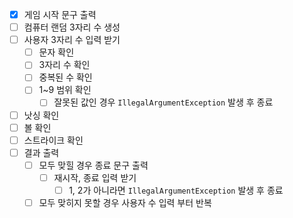 - [x] 게임 시작 문구 출력
- [ ] 컴퓨터 랜덤 3자리 수 생성
- [ ] 사용자 3자리 수 입력 받기
  - [ ] 문자 확인
  - [ ] 3자리 수 확인
  - [ ] 중복된 수 확인
  - [ ] 1~9 범위 확인
    - [ ] 잘못된 값인 경우 `IllegalArgumentException` 발생 후 종료
- [ ] 낫싱 확인
- [ ] 볼 확인
- [ ] 스트라이크 확인
- [ ] 결과 출력
  - [ ] 모두 맞힐 경우 종료 문구 출력
    - [ ] 재시작, 종료 입력 받기
      - [ ] 1, 2가 아니라면 `IllegalArgumentException` 발생 후 종료
  - [ ] 모두 맞히지 못할 경우 사용자 수 입력 부터 반복